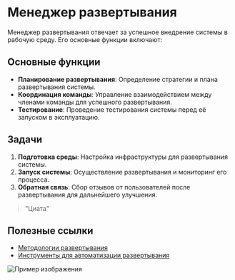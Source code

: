 # Менеджер развертывания

Менеджер развертывания отвечает за успешное внедрение системы в рабочую среду. Его основные функции включают:

## Основные функции

- **Планирование развертывания**: Определение стратегии и плана развертывания системы.
- **Координация команды**: Управление взаимодействием между членами команды для успешного развертывания.
- **Тестирование**: Проведение тестирования системы перед её запуском в эксплуатацию.

## Задачи

1. **Подготовка среды**: Настройка инфраструктуры для развертывания системы.
2. **Запуск системы**: Осуществление развертывания и мониторинг его процесса.
3. **Обратная связь**: Сбор отзывов от пользователей после развертывания для дальнейшего улучшения.

> "Циата"

## Полезные ссылки

- [Методологии развертывания](https://example.com/deployment-methodologies)
- [Инструменты для автоматизации развертывания](https://example.com/deployment-tools)


![Пример изображения](https://avatars.mds.yandex.net/i?id=b1df3c75fff5b117f78ba21518bbea29128baac1-10133983-images-thumbs&n=13)
   


